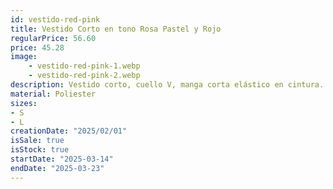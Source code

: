 ```yaml
---
id: vestido-red-pink
title: Vestido Corto en tono Rosa Pastel y Rojo
regularPrice: 56.60
price: 45.28
image: 
    - vestido-red-pink-1.webp
    - vestido-red-pink-2.webp
description: Vestido corto, cuello V, manga corta elástico en cintura.
material: Poliester
sizes: 
- S
- L
creationDate: "2025/02/01"
isSale: true
isStock: true
startDate: "2025-03-14"
endDate: "2025-03-23"
---
```

